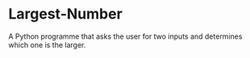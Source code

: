 # Largest-Number
A Python programme that asks the user for two inputs and determines which one is the larger.
